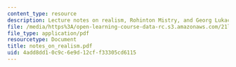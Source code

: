 ```yaml
---
content_type: resource
description: Lecture notes on realism, Rohinton Mistry, and Georg Lukacs.
file: /media/https%3A/open-learning-course-data-rc.s3.amazonaws.com/21l-488-contemporary-literature-literature-development-and-human-rights-spring-2008/4add8dd10c9c6e9d12cff33305cd6115_notes_on_realism.pdf
file_type: application/pdf
resourcetype: Document
title: notes_on_realism.pdf
uid: 4add8dd1-0c9c-6e9d-12cf-f33305cd6115
---
```

